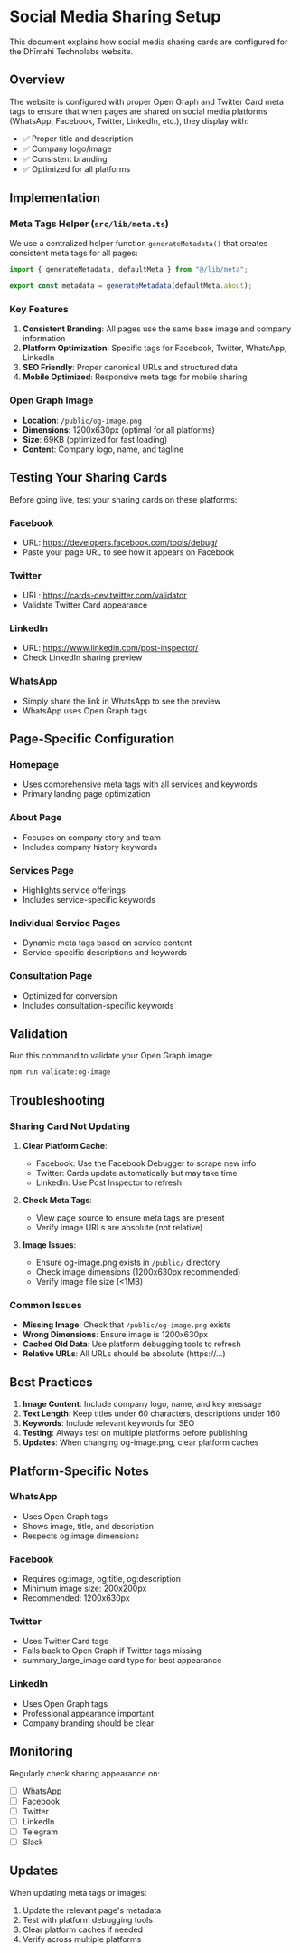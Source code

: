 # Social Media Sharing Setup

This document explains how social media sharing cards are configured for the Dhīmahi Technolabs website.

## Overview

The website is configured with proper Open Graph and Twitter Card meta tags to ensure that when pages are shared on social media platforms (WhatsApp, Facebook, Twitter, LinkedIn, etc.), they display with:

- ✅ Proper title and description
- ✅ Company logo/image
- ✅ Consistent branding
- ✅ Optimized for all platforms

## Implementation

### Meta Tags Helper (`src/lib/meta.ts`)

We use a centralized helper function `generateMetadata()` that creates consistent meta tags for all pages:

```typescript
import { generateMetadata, defaultMeta } from "@/lib/meta";

export const metadata = generateMetadata(defaultMeta.about);
```

### Key Features

1. **Consistent Branding**: All pages use the same base image and company information
2. **Platform Optimization**: Specific tags for Facebook, Twitter, WhatsApp, LinkedIn
3. **SEO Friendly**: Proper canonical URLs and structured data
4. **Mobile Optimized**: Responsive meta tags for mobile sharing

### Open Graph Image

- **Location**: `/public/og-image.png`
- **Dimensions**: 1200x630px (optimal for all platforms)
- **Size**: 69KB (optimized for fast loading)
- **Content**: Company logo, name, and tagline

## Testing Your Sharing Cards

Before going live, test your sharing cards on these platforms:

### Facebook
- URL: https://developers.facebook.com/tools/debug/
- Paste your page URL to see how it appears on Facebook

### Twitter
- URL: https://cards-dev.twitter.com/validator
- Validate Twitter Card appearance

### LinkedIn
- URL: https://www.linkedin.com/post-inspector/
- Check LinkedIn sharing preview

### WhatsApp
- Simply share the link in WhatsApp to see the preview
- WhatsApp uses Open Graph tags

## Page-Specific Configuration

### Homepage
- Uses comprehensive meta tags with all services and keywords
- Primary landing page optimization

### About Page
- Focuses on company story and team
- Includes company history keywords

### Services Page
- Highlights service offerings
- Includes service-specific keywords

### Individual Service Pages
- Dynamic meta tags based on service content
- Service-specific descriptions and keywords

### Consultation Page
- Optimized for conversion
- Includes consultation-specific keywords

## Validation

Run this command to validate your Open Graph image:

```bash
npm run validate:og-image
```

## Troubleshooting

### Sharing Card Not Updating

1. **Clear Platform Cache**:
   - Facebook: Use the Facebook Debugger to scrape new info
   - Twitter: Cards update automatically but may take time
   - LinkedIn: Use Post Inspector to refresh

2. **Check Meta Tags**:
   - View page source to ensure meta tags are present
   - Verify image URLs are absolute (not relative)

3. **Image Issues**:
   - Ensure og-image.png exists in `/public/` directory
   - Check image dimensions (1200x630px recommended)
   - Verify image file size (<1MB)

### Common Issues

- **Missing Image**: Check that `/public/og-image.png` exists
- **Wrong Dimensions**: Ensure image is 1200x630px
- **Cached Old Data**: Use platform debugging tools to refresh
- **Relative URLs**: All URLs should be absolute (https://...)

## Best Practices

1. **Image Content**: Include company logo, name, and key message
2. **Text Length**: Keep titles under 60 characters, descriptions under 160
3. **Keywords**: Include relevant keywords for SEO
4. **Testing**: Always test on multiple platforms before publishing
5. **Updates**: When changing og-image.png, clear platform caches

## Platform-Specific Notes

### WhatsApp
- Uses Open Graph tags
- Shows image, title, and description
- Respects og:image dimensions

### Facebook
- Requires og:image, og:title, og:description
- Minimum image size: 200x200px
- Recommended: 1200x630px

### Twitter
- Uses Twitter Card tags
- Falls back to Open Graph if Twitter tags missing
- summary_large_image card type for best appearance

### LinkedIn
- Uses Open Graph tags
- Professional appearance important
- Company branding should be clear

## Monitoring

Regularly check sharing appearance on:
- [ ] WhatsApp
- [ ] Facebook
- [ ] Twitter
- [ ] LinkedIn
- [ ] Telegram
- [ ] Slack

## Updates

When updating meta tags or images:

1. Update the relevant page's metadata
2. Test with platform debugging tools
3. Clear platform caches if needed
4. Verify across multiple platforms